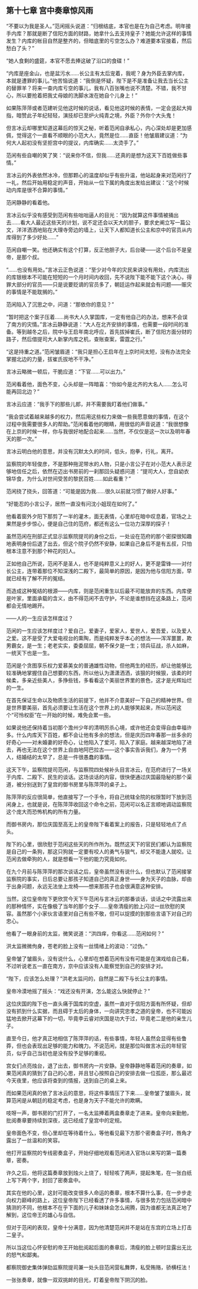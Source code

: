 ## 第十七章 **宫中奏章惊风雨**

“不要以为我是圣人。”范闲摇头说道：“归根结底，本官也是在为自己考虑。明年接手内库？那就是断了信阳方面的财路，她拿什么去支持皇子？她能允许这样的事情发生？内库的帐目自然是整齐的，但暗底里的亏空怎么办？难道要本官接着，然后愁白了头？”

“她人食剩的盛筵，本官不愿去捧这破了沿口的食碟！”

“内库是座金山，也是盆污水……长公主有太后宠着，我呢？身为外臣去掌内库，本就是遭罪的事儿。”他苦恼说道：“我倒是怀疑，陛下是不是准备让我去当长公主的替罪羊？将来一查内库亏空的事儿，我有八百张嘴也说不清楚。不错，我不甘心，所以要抢着把我丈母娘的洗脚水泼在她自个儿身上！”

如果陈萍萍或者范建听见他这时候的说话，看见他这时候的表情，一定会竖起大拇指，暗赞此子年纪轻轻，演技却已至炉火纯青之境，外臣？外你个大头鬼！

但言冰云却哪里知道这幕后的惊天之秘，听着范闲自承私心，内心深处却是更加感佩，觉得这个一直看不顺眼的小范大人，竟然是位……直臣！他皱眉建议道：“为何大人起初没有坚拒宫中的提议，内库确实……太烫手了。”

范闲有些自嘲的笑了笑：“说来你不信，但我……还真的是想为这天下百姓做些事情。”

言冰云的外表依然冰冷，但那颗心的温度却似乎有些升温，他站起身来对范闲行了一礼，然后开始用稳定的声音，开始从一位下属的角度出发给出建议：“这个时候动内库是很不合算的事情。”

范闲静静的看着他。

言冰云似乎没有感受到范闲有些咄咄逼人的目光：“因为就算这件事情被捅出去……看大人最近这些天的计划，说不定还会以天大的胆子，要求史阐立写一篇公文，洋洋洒洒地贴在大理寺旁边的墙上，让天下人都知道长公主和京中的官员从内库得到了多少好处……”

范闲自嘲一笑。他还确实有这个打算，反正他胆子大，后台硬——这个后台不是皇帝，是那个叔。

“……也没有用处。”言冰云正色说道：“至少对今年的灾民来讲没有用处，内库流出的库银根本不可能在短短的一个月时间内收回，先不说陛下能不能下这个决心，得罪大部分的官员——只是说要贬谪的官员多了，朝廷运作起来就会有问题——赈灾的事情是不能耽搁的。”

范闲陷入了沉思之中，问道：“那依你的意见？”

“暂时把这个案子压着……尚书大人久掌国库，一定有他自己的办法，想来不会误了南方的灾情。”言冰云静静说道：“大人在北齐安排的事情，也需要一段时间的准备。等到越冬之后，院中与王启年南北呼应，首先拔掉崔氏，断了信阳方面分财的路子，然后借提司大人新掌内库之机，查账查案，雷霆之行。”

“这是持重之道。”范闲皱眉道：“我只是担心王启年在上京时间太短，没有办法完全掌握北边的力量，拔崔氏拔地不干净。”

言冰云略微一顿后，干脆应道：“下官……可以出力。”

范闲看着他，面色不变，心头却是一阵暗喜：“你如今是北齐的大名人……怎么可能再回北边？”

言冰云应道：“我手下的那些儿郎，并不需要我盯着他们做事。”

“我会尝试着越来越多的权力，然后用这些权力来做一些我愿意做的事情，在这个过程中我需要很多人的帮助。”范闲看着他的眼睛，用很低的声音说道：“我很想像在上京的时候一样，你与我很好地配合起来……当然，不仅仅是这一次以及明年春天的那一次。”

言冰云明白他的意思，并没有沉默太久的时间，低头，抱拳，行礼，离开。

监察院的年轻俊彦，不是那种拖泥带水的人物，只是小言公子在对小范大人表示足够地信任之后，依然在迈出书房前的一刹那回头疑惑问道：“提司大人，您自幼衣锦华食，为什么对世间受苦的黎民百姓……如此看重？”

范闲挠了挠头，回答道：“可能是因为我……很久以前就习惯了做好人好事。”

“好能忍的小言公子，居然一直没有问沈小姐现在如何了。”

他看着窗外夕阳下那剪了一半的灌木，面无表情，心里却在暗中叹息着，官场之上果然是步步惊心，便是自己住的范府，都还有这么一位功力深厚的探子！

虽然范闲在刑部正式显示监察院提司的身份之后，一处设在范府的那个密探很知趣地表明身份后退了出去，但这个院子仍然不安静，如果自己身后不是有五叔，只怕根本注意不到那个种花的妇人。

正如他自己所说，范闲不是圣人，也不是纯粹意义上的好人，更不是雷锋——对付长公主，连带着那位不知深浅的二殿下，最简单的原因，是因为他与信阳方面，早就已经有了解不开的冤结。

而造成这种冤结的根源——内库，则是范闲重生以后最不可能放弃的东西。内库便是叶家，里面承载的含义，由不得范闲不去守护，不论是谁想挡在这条路上，范闲都会无情地踢开。

——人的一生应该怎样度过？

范闲的一生应该怎样度过？爱自己，爱妻子，爱家人，爱世人，爱吾爱，以及爱人之爱。这不是受了大爱电视台的熏陶，而是纯粹发乎本心的想法——浑浑噩噩，欺男霸女，是一生；老老实实，委委屈屈，朝不保夕是一生；领兵征战，杀人如麻，一统天下也是一生。

范闲是个贪图享乐权力爱慕美女的普通雄性动物，但他两生的经历，却让他能够比较准确地掌握住自己想要的东西，所以他认为潇潇洒洒，该狠的时候狠，该柔的时候柔，多亲近些美人，多挣些钱，多看看这个美丽世界里的景色，这才是光辉灿烂的一生。

在首先保证生命以及物质生活的前提下，他并不介意美好一下自己的精神世界。但是世界要美丽，首先必须要让生活在这个世界上的人能够笑起来，所以范闲这个“可怜权臣”在一开始的时候，难免会累一些。

如果说他还保持着当初那个澹州少年的清明厉杀心境，或许他还会变得自由幸福许多。什么内库天下百姓，都不会让他有多余的想法，但是庆历四年春那一丝多余的好奇心——对未婚妻的好奇心，让他陷入了爱河，陷入了家庭。越来越深地陷了进去，再也无法在这个世界上自由地阿巴拉古——这个事实告诉我们，身为一个男人，结婚结的太早了，总是一件很愚蠢的事情。

这天下午，监察院提司范闲，与监察院四处候补头目言冰云，在范府进行了一场关于内库、二殿下、民生的谈话。这场谈话的内容，很快便通过庆国最隐秘的那个渠道，被分别送到了皇宫的御书房里与陈萍萍的桌子上。

陈萍萍的反应很简单，他直接写了一个手令，将自己统辖全院的权限暂时下放到范闲身上，也就是说，在陈萍萍收回这个命令之前，范闲可以名正言顺地调动监察院这个庞大而恐怖机构的所有力量。

而御书房内，那位庆国至高无上的皇帝陛下看着案上的报告，只是轻轻地点了点头。

陛下的心里，很欣慰于范闲这些天的所作所为。既然这天下的官民们都认为监察院是自己的一条狗，那这只狗就一定要有咬人的勇气与狠气，却又不能逢人就咬。让范闲去做牵狗的人，就是想看一下他的能力究竟如何。

在九个月前与陈萍萍的那次谈话之后，皇帝虽然没有说什么，但也默认了范闲接掌监察院的事实，日后总要让那孩子知道自己的真正身世——身为天子的血脉，却由于出身问题，永远无法坐上龙椅——想来那孩子也会很满意这种安排。

当然，这位皇帝陛下更欣赏今天下午范闲与言冰云的那番谈话，谈话之中流露出来的那种情怀，实在像极了当年的那个女子……皇帝清瘦的脸上闪过一丝欣慰的笑容。虽然那个小家伙言语里对自己有些不敬，但可以捉摸的到那些言语下对自己的忠心。

他看了一眼身前的太监，微笑说道：“洪四痒，你看这……范闲如何？”

洪太监微微佝身，苍老的脸上没有一丝情绪上的波动：“过伪。”

皇帝皱了皱眉头，没有说什么，心里却在想着范闲有没有可能是在演戏给自己看，不过听说老五一直在南方，京中应该没有人能察觉到自己的安排才对。

“陛下，应该怎么处理？”洪老太监问的，自然是二殿下与长公主的事情。

皇帝冷漠地摇了摇头：“戏还没有开演，怎么能这么快就停止？”

这位庆国的陛下也一直头痛于国库的空虚，虽然一直对于信阳方面有所怀疑，但却没有抓到什么实据，而且碍于太后的身体，一向讲究忠孝之道的皇帝，也不可能凶猛地去掀开这幕下的一切，毕竟李云睿对庆国是功大于过，毕竟老二是他的亲生儿子。

直至今日，他才真正地相信了陈萍萍的话，有些事情，年轻人虽然会显得有些鲁莽，但也会表现出足够的能力和魄力。不说范闲，就是那位叫做言冰云的年轻官员，似乎自己当初也是没有投予足够的重视。

宫女们点亮烛台，退了出去，御书房内一片安静。皇帝静静地等着范闲的奏章，如果范闲真的猜到了自己的心思，并且甘心按照自己的安排去做一位孤臣，那么最迟今天夜里，他应该将查到的情报，送到自己的桌上来。

而如果范闲真的依了言冰云的意思，将这件事情压了下来……皇帝皱了皱眉头，就算范闲是从朝廷的稳定考虑，也是身为天子不能允许的欺瞒。

吱呀一声，御书房的门打开了，一名太监捧着两盒奏章走了进来。皇帝向来勤勉，批阅奏章要持续到深夜，这已经成了皇宫中的定规。

皇帝面色不变，但心里却在等待着什么，等他看见最下方那个密奏盒子时，唇角才露出了一丝温和的笑容。

他打开监察院的专线密奏盒子，开始仔细地观看范闲进入官场以来写的第一篇奏章，密奏。

许久之后，他将这篇奏章放到烛火上烧了，轻轻咳了两声，提起朱笔，在一张白纸上写下两个字，封回了密奏盒中。

其实在他的心里，这封可能改变很多人命运的奏章，根本不算什么事，在一步步走向权力巅峰的路上，这位皇帝陛下已经看透了许多事情，与很多势力包括范闲暗中猜测的不同，他根本不在乎下面的儿子和妹妹会怎么闹腾，因为谁都无法真正地了解到，这位帝王的雄心与自信。

但对于范闲的表现，皇帝十分满意，因为他清楚范闲并不是站在东宫的立场上打击二皇子。

所以当这位心怀安慰的帝王开始批阅起后面的奏章后，清瘦的脸上顿时显露出无比的怒气和鄙夷。

都察院御史集体弹劾监察院提司兼一处头目范闲营私舞弊，私受贿赂，骄横枉法！

一张张奏章，就像一双双挑衅的目光，盯着皇帝陛下阴沉的脸。

